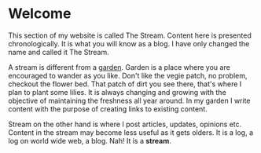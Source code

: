 # Welcome

This section of my website is called The Stream. Content here is presented chronologically. It is what you will know as a blog. I have only changed the name and called it The Stream.

A stream is different from a [garden](/garden). Garden is a place where you are encouraged to wander as you like. Don't like the vegie patch, no problem, checkout the flower bed. That patch of dirt you see there, that's where I plan to plant some lilies. It is always changing and growing with the objective of maintaining the freshness all year around. In my garden I write content with the purpose of creating links to existing content.

Stream on the other hand is where I post articles, updates, opinions etc. Content in the stream may become less useful as it gets olders. It is a log, a log on world wide web, a blog. Nah! It is a **stream**.
